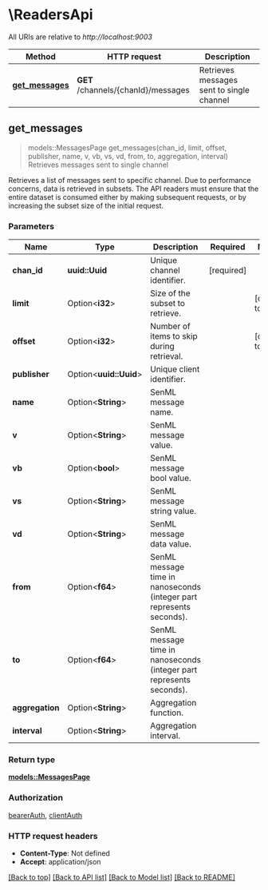 # \ReadersApi

All URIs are relative to *http://localhost:9003*

Method | HTTP request | Description
------------- | ------------- | -------------
[**get_messages**](ReadersApi.md#get_messages) | **GET** /channels/{chanId}/messages | Retrieves messages sent to single channel



## get_messages

> models::MessagesPage get_messages(chan_id, limit, offset, publisher, name, v, vb, vs, vd, from, to, aggregation, interval)
Retrieves messages sent to single channel

Retrieves a list of messages sent to specific channel. Due to performance concerns, data is retrieved in subsets. The API readers must ensure that the entire dataset is consumed either by making subsequent requests, or by increasing the subset size of the initial request. 

### Parameters


Name | Type | Description  | Required | Notes
------------- | ------------- | ------------- | ------------- | -------------
**chan_id** | **uuid::Uuid** | Unique channel identifier. | [required] |
**limit** | Option<**i32**> | Size of the subset to retrieve. |  |[default to 10]
**offset** | Option<**i32**> | Number of items to skip during retrieval. |  |[default to 0]
**publisher** | Option<**uuid::Uuid**> | Unique client identifier. |  |
**name** | Option<**String**> | SenML message name. |  |
**v** | Option<**String**> | SenML message value. |  |
**vb** | Option<**bool**> | SenML message bool value. |  |
**vs** | Option<**String**> | SenML message string value. |  |
**vd** | Option<**String**> | SenML message data value. |  |
**from** | Option<**f64**> | SenML message time in nanoseconds (integer part represents seconds). |  |
**to** | Option<**f64**> | SenML message time in nanoseconds (integer part represents seconds). |  |
**aggregation** | Option<**String**> | Aggregation function. |  |
**interval** | Option<**String**> | Aggregation interval. |  |

### Return type

[**models::MessagesPage**](MessagesPage.md)

### Authorization

[bearerAuth](../README.md#bearerAuth), [clientAuth](../README.md#clientAuth)

### HTTP request headers

- **Content-Type**: Not defined
- **Accept**: application/json

[[Back to top]](#) [[Back to API list]](../README.md#documentation-for-api-endpoints) [[Back to Model list]](../README.md#documentation-for-models) [[Back to README]](../README.md)


